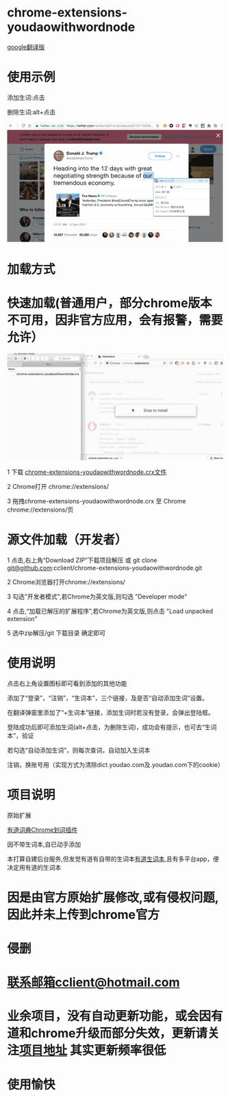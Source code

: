 # chrome-extensions-youdaowithwordnode

[google翻译版](https://github.com/cclient/chrome-extensions-googletranslatewithyoudaowordnote)

# 使用示例

添加生词:点击

删除生词:alt+点击

![安装](demo.gif)

# 加载方式

# 快速加载(普通用户，部分chrome版本不可用，因非官方应用，会有报警，需要允许）
![安装](install.gif)

1 下载 [chrome-extensions-youdaowithwordnode.crx文件](https://github.com/cclient/chrome-extensions-youdaowithwordnode/releases/download/v1.55_0/chrome-extensions-youdaowithwordnode.crx)

2 Chrome打开 chrome://extensions/

3 拖拽chrome-extensions-youdaowithwordnode.crx 至 Chrome chrome://extensions/页

# 源文件加载（开发者）

1 点击,右上角“Download ZIP”下载项目解压 或 git clone git@github.com:cclient/chrome-extensions-youdaowithwordnode.git

2 Chrome浏览器打开chrome://extensions/

3 勾选"开发者模式",若Chrome为英文版,则勾选 "Developer mode"

4 点击,“加载已解压的扩展程序”,若Chrome为英文版,则点击 "Load unpacked extension"

5 选中zip解压/git 下载目录 确定即可

# 使用说明

点击右上角设置图标即可看到添加的其他功能

添加了“登录”，“注销”，“生词本”，三个链接，及是否“自动添加生词”设置。

在翻译弹窗里添加了“+生词本”链接，添加生词时若没有登录，会弹出登陆框。

登陆成功后即可添加生词(alt+点击，为删除生词)，成功会有提示，也可去“生词本”，验证

若勾选“自动添加生词”，则每次查词，自动加入生词本

注销，换账号用（实现方式为清除dict.youdao.com及.youdao.com下的cookie）

# 项目说明

原始扩展

[有道词典Chrome划词插件](https://chrome.google.com/webstore/detail/%E6%9C%89%E9%81%93%E8%AF%8D%E5%85%B8chrome%E5%88%92%E8%AF%8D%E6%8F%92%E4%BB%B6/eopjamdnofihpioajgfdikhhbobonhbb?hl=zh-CN)


因不带生词本,自已动手添加

本打算自建后台服务,但发觉有道有自带的生词本[有道生词本](http://dict.youdao.com/wordbook/wordlist),且有多平台app，便决定用有道的生词本

# 因是由官方原始扩展修改,或有侵权问题,因此并未上传到chrome官方

# 侵删

# 联系邮箱cclient@hotmail.com

# 业余项目，没有自动更新功能，或会因有道和chrome升级而部分失效，更新请关注[项目地址](https://github.com/cclient/chrome-extensions-youdaowithwordnode) 其实更新频率很低

# 使用愉快